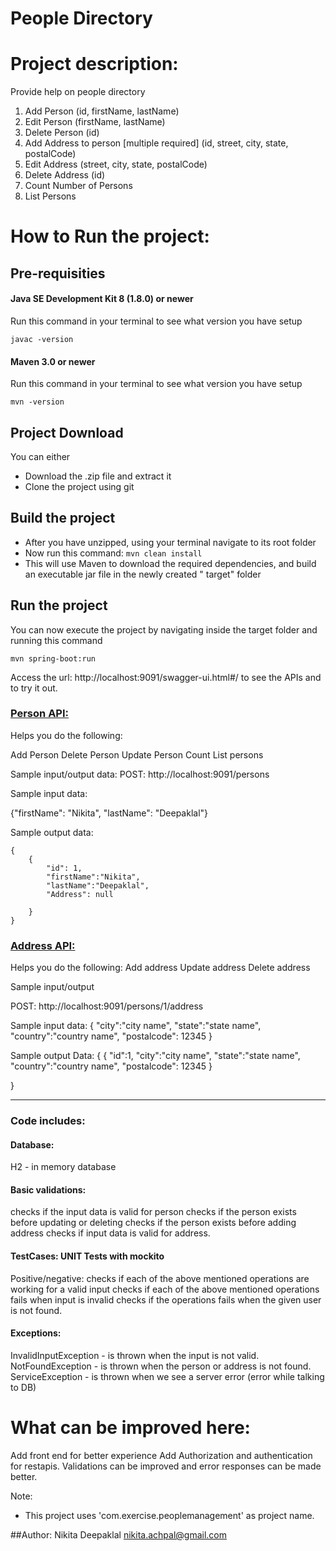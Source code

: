 # People Directory

# Project description:
Provide help on people directory

1.	Add Person (id, firstName, lastName)
2.	Edit Person (firstName, lastName)
3.	Delete Person (id)
4.	Add Address to person [multiple required] (id, street, city, state, postalCode)
5.	Edit Address (street, city, state, postalCode)
6.	Delete Address (id)
7.	Count Number of Persons
8.	List Persons



# How to Run the project:

## Pre-requisities

#### Java SE Development Kit 8 (1.8.0) or newer

Run this command in your terminal to see what version you have setup

```
javac -version
```



#### Maven 3.0 or newer

Run this command in your terminal to see what version you have setup

```
mvn -version
```

## Project Download

You can either

* Download the .zip file and extract it
* Clone the project using git

## Build the project

* After you have unzipped, using your terminal navigate to its root folder
* Now run this command:  `mvn clean install`
* This will use Maven to download the required dependencies, and build an executable jar file in the newly created "
  target" folder

## Run the project

You can now execute the project by navigating inside the target folder and running this command

`mvn spring-boot:run`

Access the url: http://localhost:9091/swagger-ui.html#/ to see the APIs and to try it out.

### <u>Person API:</u>

Helps you do the following:

Add Person
Delete Person
Update Person
Count
List persons

Sample input/output data:
POST:
http://localhost:9091/persons

Sample input data:
 
{"firstName": "Nikita",
"lastName": "Deepaklal"}

Sample output data:

```
{
	{
		"id": 1,
		"firstName":"Nikita",
		"lastName":"Deepaklal",
		"Address": null

	}
}

```


### <u>Address API:</u>

Helps you do the following:
Add address 
Update address
Delete address

Sample input/output

POST:
http://localhost:9091/persons/1/address

Sample input data:
{
"city":"city name",
"state":"state name",
"country":"country name",
"postalcode": 12345
}

Sample output Data:
{
	{
		"id":1,
		"city":"city name",
		"state":"state name",
		"country":"country name",
		"postalcode": 12345
	}
	
}


---
### Code includes:

#### Database:
H2 - in memory database

#### Basic validations:
checks if the input data is valid for person
checks if the person exists before updating or deleting
checks if the person exists before adding address
checks if input data is valid for address.

#### TestCases: UNIT Tests with mockito
Positive/negative:
checks if each of the above mentioned operations are working for a valid input
checks if each of the above mentioned operations fails when input is invalid
checks if the operations fails when the given user is not found.

#### Exceptions:
InvalidInputException - is thrown when the input is not valid.
NotFoundException - is thrown when the person or address is not found.
ServiceException - is thrown when we see a server error (error while talking to DB)


# What can be improved here:
Add front end for better experience
Add Authorization and authentication for restapis.
Validations can be improved and error responses can be made better.

Note:
* This project uses 'com.exercise.peoplemanagement' as project name.


##Author:
Nikita Deepaklal nikita.achpal@gmail.com


 




